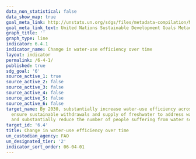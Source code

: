 ```yaml
---
data_non_statistical: false
data_show_map: true
goal_meta_link: http://unstats.un.org/sdgs/files/metadata-compilation/Metadata-Goal-6.pdf
goal_meta_link_text: United Nations Sustainable Development Goals Metadata (pdf 428kB)
graph_title: ''
graph_type: line
indicator: 6.4.1
indicator_name: Change in water-use efficiency over time
layout: indicator
permalink: /6-4-1/
published: true
sdg_goal: '6'
source_active_1: true
source_active_2: false
source_active_3: false
source_active_4: false
source_active_5: false
source_active_6: false
target_name: By 2030, substantially increase water-use efficiency across all sectors and
  ensure sustainable withdrawals and supply of freshwater to address water scarcity
  and substantially reduce the number of people suffering from water scarcity
target_id: '6.4'
title: Change in water-use efficiency over time
un_custodian_agency: FAO
un_designated_tier: '2'
indicator_sort_order: 06-04-01
---
```

